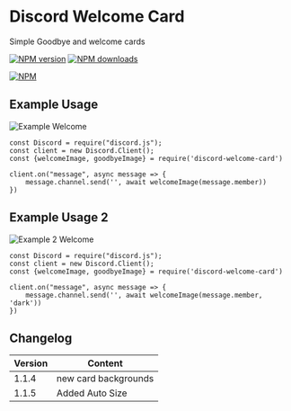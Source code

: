 #  Discord Welcome Card
Simple Goodbye and welcome cards
<div align="left">
  <p>
    <a href="https://www.npmjs.com/package/discord.js"><img src="https://img.shields.io/npm/v/discord-welcome-card.svg?maxAge=3600" alt="NPM version" /></a>
    <a href="https://www.npmjs.com/package/discord-welcome-card"><img src="https://img.shields.io/npm/dt/discord-welcome-card.svg?maxAge=3600" alt="NPM downloads" /></a>
  </p>
</div>

[![NPM](https://nodei.co/npm/discord-welcome-card.png?downloads=true&stars=true)](https://www.npmjs.com/package/discord-welcome-card)


##  Example Usage 

![Example Welcome](https://media.discordapp.net/attachments/753474862693089300/802981356589154324/welcome.png)
```
const Discord = require("discord.js");
const client = new Discord.Client();
const {welcomeImage, goodbyeImage} = require('discord-welcome-card')

client.on("message", async message => {
    message.channel.send('', await welcomeImage(message.member))
})
```

##  Example Usage 2

![Example 2 Welcome](https://cdn.discordapp.com/attachments/753474862693089300/802981806604943370/welcome.png)

```
const Discord = require("discord.js");
const client = new Discord.Client();
const {welcomeImage, goodbyeImage} = require('discord-welcome-card')

client.on("message", async message => {
    message.channel.send('', await welcomeImage(message.member, 'dark'))
})
```



##  Changelog
| Version  | Content |
| ------------- | ------------- |
| 1.1.4  | new card backgrounds  |
| 1.1.5  | Added Auto Size  |